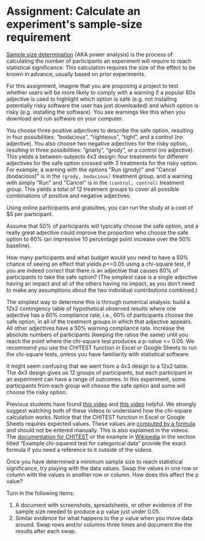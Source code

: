 # Assignment: Calculate an experiment's sample-size requirement

[Sample size determination](https://en.wikipedia.org/wiki/Sample_size_determination) (AKA power analysis) is the process of calculating the number of participants an experiment will require to reach statistical significance.  This calculation requires the size of the effect to be known in advance, usually based on prior experiments.

For this assignment, imagine that you are proposing a project to test whether users will be more likely to comply with a warning if a popular 80s adjective is used to highlight which option is safe (e.g. not installing potentially risky software the user has just downloaded) and which option is risky (e.g. installing the software).  You see warnings like this when you download and run software on your computer.

You choose three positive adjectives to describe the safe option, resulting in four possibilities: “bodacious”, “righteous”, “tight”, and a control (no adjective).  You also choose two negative adjectives for the risky option, resulting in three possibilities: “gnarly”, “grody”, or a control (no adjective).  This yields a between-subjects 4x3 design: four treatments for different adjectives for the safe option crossed with 3 treatments for the risky option.  For example, a warning with the options "Run (grody)" and "Cancel (bodacious)" is in the `(grody, bodacious)` treatment group, and a warning with simply "Run" and "Cancel" is in the `(control, control)` treatment group.  This yields a total of 12 treatment groups to cover all possible combinations of positive and negative adjectives.

Using online participants and gratuities, you can run the study at a cost of $5 per participant.

<!-- TODO: Change these values slightly each semester -->
Assume that 50% of participants will typically choose the safe option, and a really great adjective could improve the proportion who choose the safe option to 60% (an impressive 10 percentage point increase over the 50% baseline).

How many participants and what budget would you need to have a 50% chance of seeing an effect that yields _p_\<=0.05 using a chi-square test, if you are indeed correct that there is an adjective that causes 60% of participants to take the safe option? (The simplest case is a single adjective having an impact and all of the others having no impact, as you don’t need to make any assumptions about the two individual contributions combined.)

The simplest way to determine this is through numerical analysis: build a 12x2 contingency table of hypothetical observed results where one adjective has a 60% compliance rate, i.e., 60% of participants choose the safe option, in all of the treatment groups in which that adjective appears.  All other adjectives have a 50% warning compliance rate.  Increase the absolute numbers of participants (keeping the ratios the same) until you reach the point where the chi-square test produces a p-value \<= 0.05.  We recommend you use the CHITEST function in Excel or Google Sheets to run the chi-square tests, unless you have familiarity with statistical software.

It might seem confusing that we went from a 4x3 design to a 12x2 table.  The 4x3 design gives us 12 groups of participants, but each participant in an experiment can have a range of outcomes.  In this experiment, some participants from each group will choose the safe option and some will choose the risky option.

Previous students have found [this video](https://www.youtube.com/watch?v=hpWdDmgsIRE) and [this video](https://www.youtube.com/watch?v=n06JNqE8kuE) helpful.  We strongly suggest watching both of these videos to understand how the chi-square calculation works.  Notice that the CHITEST function in Excel or Google Sheets requires expected values.  These values are [computed by a formula](http://www.stat.yale.edu/Courses/1997-98/101/chisq.htm) and should not be entered manually.  This is also explained in the videos.  The [documentation for CHITEST](https://support.microsoft.com/en-us/office/chitest-function-981ff871-b694-4134-848e-38ec704577ac) or the example in [Wikipedia](https://en.wikipedia.org/wiki/Chi-squared_test) in the section titled “Example chi-squared test for categorical data” provide the exact formula if you need a reference to it outside of the videos.

Once you have determined a minimum sample size to reach statistical significance, try playing with the data values.  Swap the values in one row or column with the values in another row or column.  How does this affect the p value?

Turn in the following items:
1. A document with screenshots, spreadsheets, or other evidence of the sample size needed to produce a p value just under 0.05.
2. Similar evidence for what happens to the p value when you move data around.  Swap rows and/or columns three times and document the the results after each swap.
